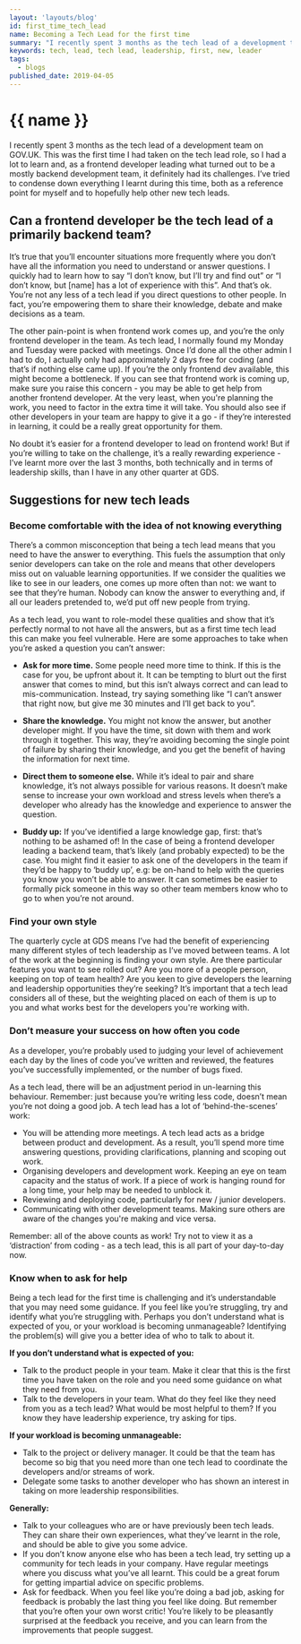 ```yaml
---
layout: 'layouts/blog'
id: first_time_tech_lead
name: Becoming a Tech Lead for the first time
summary: "I recently spent 3 months as the tech lead of a development team on GOV.UK. The was the first time I had taken on the tech lead role, so I had a lot to learn and it definitely had it's challenges. This post condenses down everything I learnt and will hopefully be a useful guide for any other new tech leads out there!"
keywords: tech, lead, tech lead, leadership, first, new, leader
tags:
  - blogs
published_date: 2019-04-05
---
```


# {{ name }}

I recently spent 3 months as the tech lead of a development team on GOV.UK. This was the first time I had taken on the tech lead role, so I had a lot to learn and, as a frontend developer leading what turned out to be a mostly backend development team, it definitely had its challenges. I’ve tried to condense down everything I learnt during this time, both as a reference point for myself and to hopefully help other new tech leads.

## Can a frontend developer be the tech lead of a primarily backend team?

It’s true that you’ll encounter situations more frequently where you don’t have all the information you need to understand or answer questions. I quickly had to learn how to say “I don’t know, but I’ll try and find out” or “I don’t know, but \[name\] has a lot of experience with this”. And that’s ok. You’re not any less of a tech lead if you direct questions to other people. In fact, you’re empowering them to share their knowledge, debate and make decisions as a team.

The other pain-point is when frontend work comes up, and you’re the only frontend developer in the team. As tech lead, I normally found my Monday and Tuesday were packed with meetings. Once I’d done all the other admin I had to do, I actually only had approximately 2 days free for coding (and that’s if nothing else came up). If you’re the only frontend dev available, this might become a bottleneck. If you can see that frontend work is coming up, make sure you raise this concern - you may be able to get help from another frontend developer. At the very least, when you're planning the work, you need to factor in the extra time it will take. You should also see if other developers in your team are happy to give it a go - if they’re interested in learning, it could be a really great opportunity for them.

No doubt it’s easier for a frontend developer to lead on frontend work! But if you’re willing to take on the challenge, it’s a really rewarding experience - I’ve learnt more over the last 3 months, both technically and in terms of leadership skills, than I have in any other quarter at GDS.

## Suggestions for new tech leads
### Become comfortable with the idea of not knowing everything
There’s a common misconception that being a tech lead means that you need to have the answer to everything. This fuels the assumption that only senior developers can take on the role and means that other developers miss out on valuable learning opportunities. If we consider the qualities we like to see in our leaders, one comes up more often than not: we want to see that they’re human. Nobody can know the answer to everything and, if all our leaders pretended to, we’d put off new people from trying.

As a tech lead, you want to role-model these qualities and show that it’s perfectly normal to not have all the answers, but as a first time tech lead this can make you feel vulnerable. Here are some approaches to take when you’re asked a question you can’t answer:

- **Ask for more time.** Some people need more time to think. If this is the case for you, be upfront about it. It can be tempting to blurt out the first answer that comes to mind, but this isn’t always correct and can lead to mis-communication. Instead, try saying something like “I can’t answer that right now, but give me 30 minutes and I’ll get back to you”.

- **Share the knowledge.** You might not know the answer, but another developer might. If you have the time, sit down with them and work through it together. This way, they’re avoiding becoming the single point of failure by sharing their knowledge, and you get the benefit of having the information for next time.

- **Direct them to someone else.** While it’s ideal to pair and share knowledge, it’s not always possible for various reasons. It doesn’t make sense to increase your own workload and stress levels when there’s a developer who already has the knowledge and experience to answer the question.

- **Buddy up:** If you’ve identified a large knowledge gap, first: that’s nothing to be ashamed of! In the case of being a frontend developer leading a backend team, that’s likely (and probably expected) to be the case. You might find it easier to ask one of the developers in the team if they’d be happy to ‘buddy up’, e.g: be on-hand to help with the queries you know you won’t be able to answer. It can sometimes be easier to formally pick someone in this way so other team members know who to go to when you’re not around.

### Find your own style
The quarterly cycle at GDS means I’ve had the benefit of experiencing many different styles of tech leadership as I’ve moved between teams. A lot of the work at the beginning is finding your own style. Are there particular features you want to see rolled out? Are you more of a people person, keeping on top of team health? Are you keen to give developers the learning and leadership opportunities they’re seeking? It’s important that a tech lead considers all of these, but the weighting placed on each of them is up to you and what works best for the developers you're working with.

### Don’t measure your success on how often you code
As a developer, you’re probably used to judging your level of achievement each day by the lines of code you’ve written and reviewed, the features you’ve successfully implemented, or the number of bugs fixed.

As a tech lead, there will be an adjustment period in un-learning this behaviour. Remember: just because you’re writing less code, doesn’t mean you’re not doing a good job. A tech lead has a lot of ‘behind-the-scenes’ work:

- You will be attending more meetings. A tech lead acts as a bridge between product and development. As a result, you’ll spend more time answering questions, providing clarifications, planning and scoping out work.
- Organising developers and development work. Keeping an eye on team capacity and the status of work. If a piece of work is hanging round for a long time, your help may be needed to unblock it.
- Reviewing and deploying code, particularly for new / junior developers.
- Communicating with other development teams. Making sure others are aware of the changes you're making and vice versa.

Remember: all of the above counts as work! Try not to view it as a ‘distraction’ from coding - as a tech lead, this is all part of your day-to-day now.

### Know when to ask for help
Being a tech lead for the first time is challenging and it’s understandable that you may need some guidance. If you feel like you’re struggling, try and identify what you’re struggling with. Perhaps you don’t understand what is expected of you, or your workload is becoming unmanageable? Identifying the problem(s) will give you a better idea of who to talk to about it.

**If you don’t understand what is expected of you:**
- Talk to the product people in your team. Make it clear that this is the first time you have taken on the role and you need some guidance on what they need from you.
- Talk to the developers in your team. What do they feel like they need from you as a tech lead? What would be most helpful to them? If you know they have leadership experience, try asking for tips.

**If your workload is becoming unmanageable:**
- Talk to the project or delivery manager. It could be that the team has become so big that you need more than one tech lead to coordinate the developers and/or streams of work.
- Delegate some tasks to another developer who has shown an interest in taking on more leadership responsibilities.

**Generally:**
- Talk to your colleagues who are or have previously been tech leads. They can share their own experiences, what they’ve learnt in the role, and should be able to give you some advice.
- If you don’t know anyone else who has been a tech lead, try setting up a community for tech leads in your company. Have regular meetings where you discuss what you’ve all learnt. This could be a great forum for getting impartial advice on specific problems.
- Ask for feedback. When you feel like you’re doing a bad job, asking for feedback is probably the last thing you feel like doing. But remember that you’re often your own worst critic! You’re likely to be pleasantly surprised at the feedback you receive, and you can learn from the improvements that people suggest.
